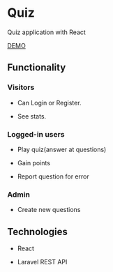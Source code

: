 # Quiz
Quiz application with React

[DEMO](http://quiz.sharkdev.eu)

<h2>Functionality</h2>
<h3>Visitors</h3>

- Can Login or Register. 

- See stats.
<h3>Logged-in users</h3>

- Play quiz(answer at questions)

- Gain points

- Report question for error
<h3>Admin</h3>

- Create new questions

<h2>Technologies</h2>

- React

- Laravel REST API
